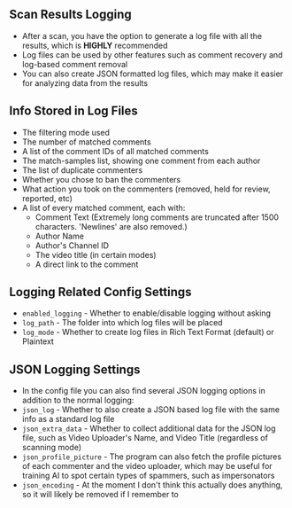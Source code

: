 ## Scan Results Logging
* After a scan, you have the option to generate a log file with all the results, which is **HIGHLY** recommended
* Log files can be used by other features such as comment recovery and log-based comment removal
* You can also create JSON formatted log files, which may make it easier for analyzing data from the results

## Info Stored in Log Files
* The filtering mode used
* The number of matched comments
* A list of the comment IDs of all matched comments
* The match-samples list, showing one comment from each author
* The list of duplicate commenters
* Whether you chose to ban the commenters
* What action you took on the commenters (removed, held for review, reported, etc)
* A list of every matched comment, each with:
  * Comment Text (Extremely long comments are truncated after 1500 characters. 'Newlines' are also removed.)
  * Author Name
  * Author's Channel ID
  * The video title (in certain modes)
  * A direct link to the comment

## Logging Related Config Settings
* `enabled_logging` - Whether to enable/disable logging without asking
* `log_path` - The folder into which log files will be placed
* `log_mode` - Whether to create log files in Rich Text Format (default) or Plaintext

## JSON Logging Settings
* In the config file you can also find several JSON logging options in addition to the normal logging:
* `json_log` - Whether to also create a JSON based log file with the same info as a standard log file
* `json_extra_data` - Whether to collect additional data for the JSON log file, such as Video Uploader's Name, and Video Title (regardless of scanning mode)
* `json_profile_picture` - The program can also fetch the profile pictures of each commenter and the video uploader, which may be useful for training AI to spot certain types of spammers, such as impersonators
* `json_encoding` - At the moment I don't think this actually does anything, so it will likely be removed if I remember to
